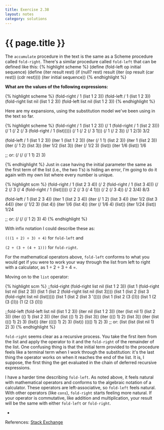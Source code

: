```yaml
---
title: Exercise 2.38
layout: notes
category: solutions
---
```

# {{ page.title }}


The `accumulate` procedure in the text is the same as a Scheme procedure called `fold-right`. There's a similar procedure called `fold-left` that can be defined like this:
{% highlight scheme %}
(define (fold-left op initial sequence)
  (define (iter result rest)
    (if (null? rest)
        result
        (iter (op result (car rest))
              (cdr rest))))
  (iter initial sequence))
{% endhighlight %}

**What are the values of the following expressions:**

{% highlight scheme %}
(fold-right / 1 (list 1 2 3))
(fold-left / 1 (list 1 2 3))
(fold-right list nil (list 1 2 3))
(fold-left list nil (list 1 2 3))
{% endhighlight %}

Here are my expansions, using the substitution model we've been using in the text so far.

{% highlight scheme %}
(fold-right / 1 (list 1 2 3))
(/ 1 (fold-right / 1 (list 2 3)))
(/ 1 (/ 2 (/ 3 (fold-right / 1 (list)))))
(/ 1 (/ 2 (/ 3 1)))
(/ 1 (/ 2 3))
(/ 1 2/3)
3/2

(fold-left / 1 (list 1 2 3))
(iter 1 (list 1 2 3))
(iter (/ 1 1) (list 2 3))
(iter 1 (list 2 3))
(iter (/ 1 2) (list 3))
(iter 1/2 (list 3))
(iter (/ 1/2 3) (list))
(iter 1/6 (list))
1/6

;; or:
(/ (/ (/ 1 1) 2) 3)

{% endhighlight %}
Just in case having the initial parameter the same as the first term of the list (i.e., the two 1's) is hiding an error, I'm going to do it again with my own list where every number is unique.

{% highlight scm %}
(fold-right / 1 (list 2 3 4))
(/ 2 (fold-right / 1 (list 3 4)))
(/ 2 (/ 3 (/ 4 (fold-right / 1 (list)))))
(/ 2 (/ 3 (/ 4 1)))
(/ 2 (/ 3 4))
(/ 2 3/4)
8/3

(fold-left / 1 (list 2 3 4))
(iter 1 (list 2 3 4))
(iter (/ 1 2) (list 3 4))
(iter 1/2 (list 3 44))
(iter (/ 1/2 3) (list 4))
(iter 1/6 (list 4))
(iter (/ 1/6 4) (list))
(iter 1/24 (list))
1/24

;; or:
(/ (/ (/ 1 2) 3) 4)
{% endhighlight %}

With infix notation I could describe these as:

`(((1 ÷ 2) ÷ 3) ÷ 4)` for `fold-left` and

`(2 ÷ (3 ÷ (4 ÷ 1)))` for `fold-right`.

For the mathematical operators above, `fold-left` conforms to what you would get if you were to work your way through the list from left to right with a calculator, as 1 ÷ 2 ÷ 3 ÷ 4 =.

Moving on to the `list` operator:

{% highlight scm %}
;;fold-right
(fold-right list nil (list 1 2 3))
(list 1 (fold-right list nil (list 2 3))
(list 1 (list 2 (fold-right list nil (list 3))))
(list 1 (list 2 (list 3 (fold-right list nil (list)))))
(list 1 (list 2 (list 3 '())))
(list 1 (list 2 (3 ())))
(list 1 (2 (3 ())))
(1 (2 (3 ())))

;;fold-left
(fold-left list nil (list 1 2 3))
(iter nil (list 1 2 3))
(iter (list nil 1) (list 2 3))
(iter (() 1) (list 2 3))
(iter (list (() 1) 2) (list 3))
(iter ((() 1) 2) (list 3))
(iter (list ((() 1) 2) 3) (list))
(iter (((() 1) 2) 3) (list))
(((() 1) 2) 3)
;; or:
(list (list (list nil 1) 2) 3)
{% endhighlight %}

`fold-right` seems clear as a recursive process. You take the first item from the list and apply the operator to it and the `fold-right` of the remainder of the list. One confusing thing is that the initial term provided to the procedure feels like a terminal term when I work through the substitution: it's the last thing the operator works on when it reaches the end of the list. It is, I suppose, the first thing the get evaluated in the chain of deferred recursive expressions.

I have a harder time describing `fold-left`. As noted above, it feels natural with mathematical operators and conforms to the algebraic notation of a calculator. These operators are left-associative, so `fold-left` feels natural. With other operators (like `cons`), `fold-right` starts feeling more natural. If your operator is commutative, like addition and multiplication, your result will be the same with either `fold-left` or `fold-right`.

-

References:
[Stack Exchange](http://stackoverflow.com/questions/1446419/how-do-you-know-when-to-use-fold-left-and-when-to-use-fold-right)

